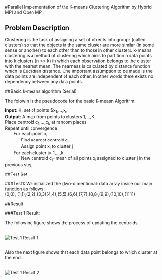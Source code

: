 #Parallel Implementation of the K-means Clustering Algorithm by Hybrid MPI and Open MP

## Problem Description 

Clustering is the task of assigning a set of objects into groups (called clusters) so that the objects in the same cluster are more similar (in some sense or another) to each other than to those in other clusters. k-means clustering is a method of clustering which aims to partition n data points into k clusters (n >> k) in which each observation belongs to the cluster with the nearest mean.  The nearness is calculated by distance function which is Euclidian distance. One important assumption to be made is the data points are independent of each other. In other words there exists no dependency between any data points. 

##Basic  k-means algorithm (Serial)

The folowin is the pseudocode for the basic K-measn Algorithm:

**Input**: K, set of points $x<sub>1</sub>,...,x<sub>n</sub><br>
**Output**: A map from points to clusters 1,...,K<br>
Place centroid c<sub>1</sub>,…,c<sub>k</sub> at random places <br>
Repeat until convergence <br>
&nbsp;&nbsp;&nbsp;&nbsp;&nbsp;&nbsp;	For each point x<sub>i</sub><br>
&nbsp;&nbsp;&nbsp;&nbsp;&nbsp;&nbsp;&nbsp;&nbsp;&nbsp;&nbsp;&nbsp;&nbsp;	Find nearest centroid c<sub>j</sub><br>
&nbsp;&nbsp;&nbsp;&nbsp;&nbsp;&nbsp;&nbsp;&nbsp;&nbsp;&nbsp;&nbsp;&nbsp;		Assign point x<sub>i</sub> to cluster j<br>
&nbsp;&nbsp;&nbsp;&nbsp; &nbsp;&nbsp;For each cluster j= 1,…,k<br>
&nbsp;&nbsp;&nbsp;&nbsp;&nbsp;&nbsp;&nbsp;&nbsp;&nbsp;&nbsp;&nbsp;&nbsp; New centroid c<sub>j</sub>=mean of all points x<sub>i</sub> assigned to cluster j in the previous step<br>

##Test Set<br>

###Test1: We initialized the (two-dimentional) data array inside our main function as follows:<br>
(0,0), (1,1),(2,2),(3,3)(4,4),(5,5),(6,6),(7,7),(8,8),(9,9),(10,10),(11,11)<br>


##Result<br>

###Test 1 Result:<br>

The following figure shows the process of updating the centroids.<br><br>

![Test 1 Result 1](https://github.com/maederayati/Parallel-Kmeans/blob/master/Test1_result1.jpg) <br><br>

Also the next figure shows that each data point belongs to which cluster at the end. <br><br>

![Test 1 Result 2](https://github.com/maederayati/Parallel-Kmeans/blob/master/Test1_result2.jpg) <br><br>
